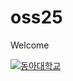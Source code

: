 # oss25
Welcome

[![동아대학교]([https:///image.png](https://www.donga.ac.kr/kor/Main.do)![image](https://github.com/user-attachments/assets/24aa4c7b-08e9-473b-9df0-cfada50fe2c8)
)](https://donga.ac.kr)
